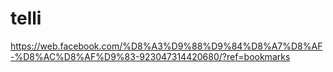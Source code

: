 # telli
https://web.facebook.com/%D8%A3%D9%88%D9%84%D8%A7%D8%AF-%D8%AC%D8%AF%D9%83-923047314420680/?ref=bookmarks

